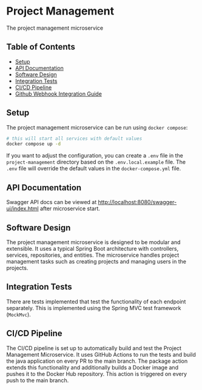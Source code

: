 # Project Management

The project management microservice

## Table of Contents

- [Setup](#setup)
- [API Documentation](#api-documentation)
- [Software Design](#software-design)
- [Integration Tests](#integration-tests)
- [CI/CD Pipeline](#cicd-pipeline)
- [Github Webhook Integration Guide](#github-webhook-integration-guide)

## Setup

The project management microservice can be run using `docker compose`:

```bash
# this will start all services with default values
docker compose up -d
```

If you want to adjust the configuration, you can create a `.env` file in the `project-management` directory based on the `.env.local.example` file. The `.env` file will override the default values in the `docker-compose.yml` file.

## API Documentation

Swagger API docs can be viewed at [http://localhost:8080/swagger-ui/index.html](http://localhost:8080/swagger-ui/index.html) after microservice start.

## Software Design

The project management microservice is designed to be modular and extensible. It uses a typical Spring Boot architecture with controllers, services, repositories, and entities. The microservice handles project management tasks such as creating projects and managing users in the projects.

## Integration Tests

There are tests implemented that test the functionality of each endpoint separately. This is implemented using the Spring MVC test framework (`MockMvc`).

## CI/CD Pipeline

The CI/CD pipeline is set up to automatically build and test the Project Management Microservice. It uses GitHub Actions to run the tests and build the java application on every PR to the main branch. The package action extends this functionality and additionally builds a Docker image and pushes it to the Docker Hub repository. This action is triggered on every push to the main branch.
